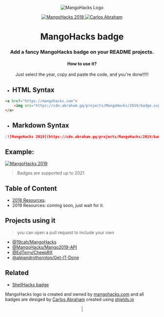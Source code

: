 <p align="center">
	<img src="https://cdn.abraham.gq/projects/MangoHacks/2018/media/MangoHacks.png" alt="MangoHacks Logo">
</p>

<p align="center">
	<a href="https://mangohacks.com">
		<img src="https://cdn.abraham.gq/projects/MangoHacks/badge-year.svg" alt="MangoHacks 2018">
	</a>
	<a href="https://github.com/19cah">
 		<img src="https://19cah.com/badge.svg" alt="Carlos Abraham">
	</a>
</p>

<h1 align="center">
	<b>MangoHacks badge</b>
</h1>

<h3 align="center">
	Add a fancy MangoHacks badge on your README projects.
</h3>

<h4 align="center"> How to use it?</h4>
<p align="center">Just select the year, copy and paste the code, and you're done!!!!!</p>

- ##  HTML Syntax

```html
<a href="https://mangohacks.com">
	<img src="https://cdn.abraham.gq/projects/MangoHacks/2019/badge.svg" alt="MangoHacks 2019">
</a>
```

- ##  Markdown Syntax

```Markdown
[![MangoHacks 2019](https://cdn.abraham.gq/projects/MangoHacks/2019/badge.svg)](https://mangohacks.com)
```

## Example:

[![MangoHacks 2019](https://cdn.abraham.gq/projects/MangoHacks/2019/badge.svg)](https://mangohacks.com)


> Badges are supported up to 2021


## Table of Content

- [2018 Resources](2018).
- 2019 Resources: coming soon, just wait for it.


## Projects using it

> you can open a pull request to include your own

- [@19cah/MangoHacks](https://github.com/19cah/mangohacks)
- [@MangoHacks/Mango2019-API](https://github.com/MangoHacks/Mango2019-API)
- [@EdTerry/CheepRX](https://github.com/EdTerry/CheepRX)
- [@alejandrothornton/Get-IT-Done](https://github.com/alejandrothornton/Get-IT-Done)


## Related

- [ShellHacks badge](https://github.com/19cah/shellhacks)


MangoHacks logo is created and owned by [mangohacks.com](https://mangohacks.com) and all badges are desiged by [Carlos Abraham](https://github.com/19cah) created using [shields.io](https://shields.io)

<p align="center">
	<img src="https://cdn.abraham.gq/projects/MangoHacks/2018/media/MangoHacks.png" alt="MangoHacks Logo" width="7%">
</p>
